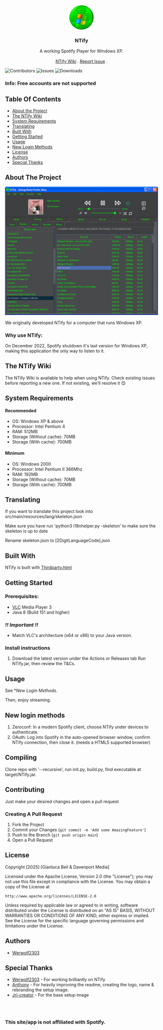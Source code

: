 <p align="center">
  <a href="https://github.com/NTifyApp/NTify">
    <img src="https://raw.githubusercontent.com/NTifyApp/NTify/refs/heads/developer/src/main/resources/ntify.png" alt="Logo" width="80" height="80">
  </a>
<h3 align="center">NTify</h3>
 <p align="center">
    A working Spotify Player for Windows XP.
    <br/>
    <br/>
    <a href="https://github.com/NTifyApp/NTify/wiki">NTify Wiki</a>
    .
    <a href="https://github.com/NTifyApp/NTify/issues">Report Issue</a>
    .
  </p>

![Contributors](https://img.shields.io/github/contributors/NTifyApp/NTify?color=dark-green) ![Issues](https://img.shields.io/github/issues/NTifyApp/NTify) ![Downloads](https://img.shields.io/github/downloads/NTifyApp/NTify/total)

<h3>Info: Free accounts are not supported

## Table Of Contents

* [About the Project](#about-the-project)
* [The NTify Wiki](#the-NTify-wiki)
* [System Requirements](#system-requirements)
* [Translating](#translating)
* [Built With](#built-with)
* [Getting Started](#getting-started)
* [Usage](#usage)
* [New Login Methods](#new-login-methods)
* [License](#license)
* [Authors](#authors)
* [Special Thanks](#Special-Thanks)
</p>

## About The Project

![Screen Shot](NTifyShowStable.png)

We originally developed NTify for a computer that runs Windows XP.

<h3>Why use NTify:</h3>

On December 2022, Spotify shutdown it's last version for Windows XP, making this application the only way to listen to it.

## The NTify Wiki

The NTify Wiki is available to help when using NTify.
Check existing issues before reporting a new one.
If not existing, we'll resolve it 😊


## System Requirements

<h4>Recommended</h4>

* OS: Windows XP & above
* Processor: Intel Pentium 4
* RAM: 512MB
* Storage (Without cache): 70MB
* Storage (With cache): 700MB

<h4>Minimum</h4>

* OS: Windows 2000
* Processor: Intel Pentium II 366Mhz
* RAM: 192MB
* Storage (Without cache): 70MB
* Storage (With cache): 700MB

## Translating

<p>If you want to translate this project look into src/main/resources/lang/skeleton.json</p>
<p>Make sure you have run 'python3 i18nhelper.py -skeleton' to make sure the skeleton is up to date</p>
<p>Rename skeleton.json to [2DigitLanguageCode].json</p>

## Built With

NTify is built with <a href="https://github.com/NTify/NTify/blob/main/src/main/resources/setup/thirdparty.html">Thirdparty.html</a>

## Getting Started

### Prerequisites:

- <a href="https://www.videolan.org/">VLC</a> Media Player 3
- Java 8 (Build 151 and higher)

### ***!! Important !!***
- Match VLC's architecture (x64 or x86) to your Java version.

### Install instructions

1. Download the latest version under the Actions or Releases tab
   Run NTify.jar, then review the T&Cs.


## Usage

See **New Login Methods*.

Then, enjoy streaming.

## New login methods
1. Zeroconf: In a modern Spotify client, choose NTify under devices to authenticate.
2. OAuth: Log into Spotify in the auto-opened browser window, confirm NTify connection, then close it. (needs a HTML5 supported browser)

## Compiling

Clone repo with '--recursive', run init.py, build.py, find executable at target/NTify.jar.

## Contributing

Just make your desired changes and open a pull request

### Creating A Pull Request

1. Fork the Project
2. Commit your Changes (`git commit -m 'Add some AmazingFeature'`)
3. Push to the Branch (`git push origin main`)
4. Open a Pull Request

## License

Copyright [2025] [Gianluca Beil & Davenport Media]

Licensed under the Apache License, Version 2.0 (the "License");
you may not use this file except in compliance with the License.
You may obtain a copy of the License at

    http://www.apache.org/licenses/LICENSE-2.0

Unless required by applicable law or agreed to in writing, software
distributed under the License is distributed on an "AS IS" BASIS,
WITHOUT WARRANTIES OR CONDITIONS OF ANY KIND, either express or implied.
See the License for the specific language governing permissions and
limitations under the License.

## Authors

* [Werwolf2303](https://github.com/Werwolf2303/)

## Special Thanks

* [Werwolf2303](https://github.com/Werwolf2303/) - For working brilliantly on NTify
* [Anthony](https://twitter.com/intent/user?screen_name=anthonydavenpod) - For heavily improving the readme, creating the logo, name & rebranding the setup image.
* [Jri-creator](https://github.com/Jri-creator) - For the base setup image
<br>
<br>
  <h3>This site/app is not affiliated with Spotify.</h3>
